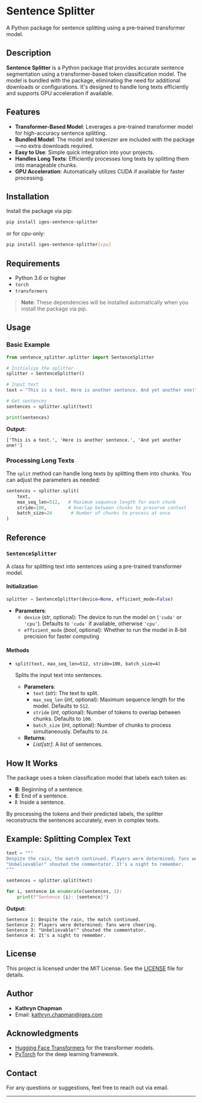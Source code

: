 # Sentence Splitter

A Python package for sentence splitting using a pre-trained transformer model.

## Description

**Sentence Splitter** is a Python package that provides accurate sentence segmentation using a transformer-based token classification model. The model is bundled with the package, eliminating the need for additional downloads or configurations. It's designed to handle long texts efficiently and supports GPU acceleration if available.

## Features

- **Transformer-Based Model**: Leverages a pre-trained transformer model for high-accuracy sentence splitting.
- **Bundled Model**: The model and tokenizer are included with the package—no extra downloads required.
- **Easy to Use**: Simple quick integration into your projects.
- **Handles Long Texts**: Efficiently processes long texts by splitting them into manageable chunks.
- **GPU Acceleration**: Automatically utilizes CUDA if available for faster processing.

## Installation

Install the package via pip:

```bash
pip install iges-sentence-splitter
```
or for cpu-only:
```bash
pip install iges-sentence-splitter[cpu]
```

## Requirements

- Python 3.6 or higher
- `torch`
- `transformers`

> **Note**: These dependencies will be installed automatically when you install the package via pip.

## Usage

### Basic Example

```python
from sentence_splitter.splitter import SentenceSplitter

# Initialize the splitter
splitter = SentenceSplitter()

# Input text
text = "This is a test. Here is another sentence. And yet another one!"

# Get sentences
sentences = splitter.split(text)

print(sentences)
```

**Output:**

```
['This is a test.', 'Here is another sentence.', 'And yet another one!']
```

### Processing Long Texts

The `split` method can handle long texts by splitting them into chunks. You can adjust the parameters as needed:

```python
sentences = splitter.split(
    text,
    max_seq_len=512,   # Maximum sequence length for each chunk
    stride=100,        # Overlap between chunks to preserve context
    batch_size=24       # Number of chunks to process at once
)
```

## Reference

### `SentenceSplitter`

A class for splitting text into sentences using a pre-trained transformer model.

#### Initialization

```python
splitter = SentenceSplitter(device=None, efficient_mode=False)
```

- **Parameters**:
  - `device` (_str_, optional): The device to run the model on (`'cuda'` or `'cpu'`). Defaults to `'cuda'` if available, otherwise `'cpu'`.
  - `efficient_mode` (_bool_, optional): Whether to run the model in 8-bit precision for faster computing
#### Methods

- `split(text, max_seq_len=512, stride=100, batch_size=4)`

  Splits the input text into sentences.

  - **Parameters**:
    - `text` (_str_): The text to split.
    - `max_seq_len` (_int_, optional): Maximum sequence length for the model. Defaults to `512`.
    - `stride` (_int_, optional): Number of tokens to overlap between chunks. Defaults to `100`.
    - `batch_size` (_int_, optional): Number of chunks to process simultaneously. Defaults to `24`.
  - **Returns**:
    - _List[str]_: A list of sentences.

## How It Works

The package uses a token classification model that labels each token as:

- **B**: Beginning of a sentence.
- **E**: End of a sentence.
- **I**: Inside a sentence.

By processing the tokens and their predicted labels, the splitter reconstructs the sentences accurately, even in complex texts.

## Example: Splitting Complex Text

```python
text = """
Despite the rain, the match continued. Players were determined; fans were cheering. 
"Unbelievable!" shouted the commentator. It's a night to remember.
"""

sentences = splitter.split(text)

for i, sentence in enumerate(sentences, 1):
    print(f"Sentence {i}: {sentence}")
```

**Output:**

```
Sentence 1: Despite the rain, the match continued.
Sentence 2: Players were determined; fans were cheering.
Sentence 3: "Unbelievable!" shouted the commentator.
Sentence 4: It's a night to remember.
```

## License

This project is licensed under the MIT License. See the [LICENSE](LICENSE) file for details.

## Author

- **Kathryn Chapman**
- Email: kathryn.chapman@iges.com


## Acknowledgments

- [Hugging Face Transformers](https://github.com/huggingface/transformers) for the transformer models.
- [PyTorch](https://pytorch.org/) for the deep learning framework.

## Contact

For any questions or suggestions, feel free to reach out via email.

---